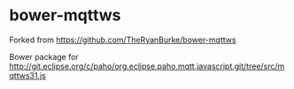bower-mqttws
============

Forked from https://github.com/TheRyanBurke/bower-mqttws

Bower package for http://git.eclipse.org/c/paho/org.eclipse.paho.mqtt.javascript.git/tree/src/mqttws31.js
